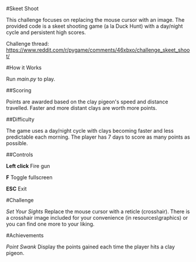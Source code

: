 #Skeet Shoot

This challenge focuses on replacing the mouse cursor with an image. The provided code is a skeet shooting game (a la Duck Hunt) with a day/night cycle and persistent high scores.
 
Challenge thread: https://www.reddit.com/r/pygame/comments/46xbxo/challenge_skeet_shoot/
 
#How it Works

Run *main.py* to play.

##Scoring

Points are awarded based on the clay pigeon's speed and distance travelled. Faster and more distant clays are worth more points.

##Difficulty

The game uses a day/night cycle with clays becoming faster and less predictable each morning. The player has 7 days to score as many points as possible.

##Controls

**Left click** Fire gun

**F** Toggle fullscreen

**ESC** Exit

#Challenge

*Set Your Sights* Replace the mouse cursor with a reticle (crosshair). There is a crosshair image included for your convenience (in resources\graphics) or you can find one more to your liking.

#Achievements

*Point Swank* Display the points gained each time the player hits a clay pigeon.
